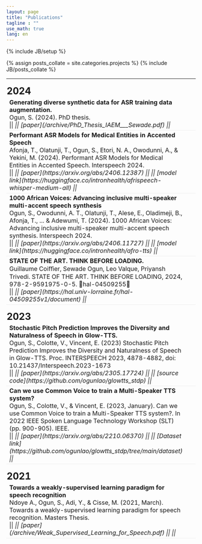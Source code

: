 ```yaml
---
layout: page
title: "Publications"
tagline : ""
use_math: true
lang: en
---
```

{% include JB/setup %}

{% assign posts_collate = site.categories.projects %}
{% include JB/posts_collate %}

<link rel="stylesheet" href="/glyphicons/css/glyphicons.css">

<table style="width:100%">
<col width="90%">
<col width="10">
<col >

<!-- <tr height="50">
<td style="padding-left: 1px;
    padding-bottom: 3px;
    vertical-align: bottom;">
    <strong style="font-size: 25px;">2017</strong></td>
</tr> -->

<!-- <tr style="border-bottom:1pt solid #eee" >
<td markdown="1">
![videovec](/img/main/videovec.jpg){:class="img-shadow"}
</td>
<td></td>
<td markdown="1">
<div><a href="/archive/research/videovec/"><b>Video Vectorization via Tetrahedral Remeshing</b></a></div>
<div><b>Chuan Wang</b>, Jie Zhu, Yanwen Guo, Wenping Wang</div>
<div><i>IEEE Transactions on Image Processing, 2017</i></div>
<div><i>"converting a raster video into its vectorized version, with perservation of the video features"</i></div>

|| <em class="icon-home"></em> || [project page](/archive/research/videovec/) || <em class="icon-file"></em> || [paper](/archive/research/videovec/paper.pdf) || <em class="icon-film"></em> || [video demo](https://youtu.be/KmPdjB8f4ww) ||

</td> 
</tr> -->

<tr height="50">
<td style="padding-left: 1px;
    padding-bottom: 3px;
    vertical-align: bottom;">
    <strong style="font-size: 25px;">2024</strong></td>
</tr>


<tr style="border-bottom:1pt solid #eee" >
<td markdown="1">
<div><b>Generating diverse synthetic data for ASR training data augmentation.</b></div>
<div>
Ogun, S. (2024). PhD thesis.</div>
|| <em class="icon-home"/> || [paper](/archive/PhD_Thesis_IAEM___Sewade.pdf) ||
</td>
</tr>

<tr style="border-bottom:1pt solid #eee" >
<td markdown="1">
<div><b>Performant ASR Models for Medical Entities in Accented Speech</b></div>
<div>
Afonja, T., Olatunji, T., Ogun, S., Etori, N. A., Owodunni, A., & Yekini, M. (2024). Performant ASR Models for Medical Entities in Accented Speech. Interspeech 2024.</div>
|| <em class="icon-home"/> || [paper](https://arxiv.org/abs/2406.12387) || <em class="icon-github"/> || [model link](https://huggingface.co/intronhealth/afrispeech-whisper-medium-all) ||
</td>
</tr>

<tr style="border-bottom:1pt solid #eee" >
<td markdown="1">
<div><b>1000 African Voices: Advancing inclusive multi-speaker multi-accent speech synthesis</b></div>
<div>
Ogun, S., Owodunni, A. T., Olatunji, T., Alese, E., Oladimeji, B., Afonja, T., ... & Adewumi, T. (2024). 1000 African Voices: Advancing inclusive multi-speaker multi-accent speech synthesis. Interspeech 2024.</div>
|| <em class="icon-home"/> || [paper](https://arxiv.org/abs/2406.11727) || <em class="icon-github"/> || [model link](https://huggingface.co/intronhealth/afro-tts) ||
</td>
</tr>

<tr style="border-bottom:1pt solid #eee" >
<td markdown="1">
<div><b>STATE OF THE ART. THINK BEFORE LOADING.</b></div>
<div>
Guillaume Coiﬀier, Sewade Ogun, Leo Valque, Priyansh Trivedi. STATE OF THE ART. THINK BEFORE LOADING, 2024, 978-2-9591975-0-5. ￿hal-04509255￿</div>
|| <em class="icon-home"/> || [paper](https://hal.univ-lorraine.fr/hal-04509255v1/document) ||
</td>
</tr>

<tr height="50">
<td style="padding-left: 1px;
    padding-bottom: 3px;
    vertical-align: bottom;">
    <strong style="font-size: 25px;">2023</strong></td>
</tr>

<tr style="border-bottom:1pt solid #eee" >
<!-- <td markdown="1">
![spiden](/img/main/masakhane_paper_1.png){:class="img-shadow"}
</td>
<td></td> -->
<td markdown="1">
<div><b>Stochastic Pitch Prediction Improves the Diversity and Naturalness of Speech in Glow-TTS.</b></div>
<div>
Ogun, S., Colotte, V., Vincent, E. (2023) Stochastic Pitch Prediction Improves the Diversity and Naturalness of Speech in Glow-TTS. Proc. INTERSPEECH 2023, 4878-4882, doi: 10.21437/Interspeech.2023-1673</div>
|| <em class="icon-home"/> || [paper](https://arxiv.org/abs/2305.17724) || <em class="icon-github"/> || [source code](https://github.com/ogunlao/glowtts_stdp) ||
</td>
</tr>

<tr style="border-bottom:1pt solid #eee" >
<td markdown="1">
<div><b>Can we use Common Voice to train a Multi-Speaker TTS system?</b></div>
<div>
Ogun, S., Colotte, V., & Vincent, E. (2023, January). Can we use Common Voice to train a Multi-Speaker TTS system?. In 2022 IEEE Spoken Language Technology Workshop (SLT) (pp. 900-905). IEEE.</div>
|| <em class="icon-home"/> || [paper](https://arxiv.org/abs/2210.06370) || <em class="icon-github"/> || [Dataset link](https://github.com/ogunlao/glowtts_stdp/tree/main/dataset) ||
</td>
</tr>


<tr height="50">
<td style="padding-left: 1px;
    padding-bottom: 3px;
    vertical-align: bottom;">
    <strong style="font-size: 25px;">2021</strong></td>
</tr>

<tr style="border-bottom:1pt solid #eee" >
<td markdown="1">
<div><b>Towards a weakly-supervised learning paradigm for speech recognition</b></div>
<div>
Ndoye A., Ogun, S., Adi, Y., & Cisse, M. (2021, March). Towards a weakly-supervised learning paradigm for speech recognition. Masters Thesis.</div>
|| <em class="icon-home"/> || [paper](/archive/Weak_Supervised_Learning_for_Speech.pdf) || <em class="icon-github"/> ||
</td>
</tr>

<!-- <tr height="50">
<td style="padding-left: 1px;
    padding-bottom: 3px;
    vertical-align: bottom;">
    <strong style="font-size: 25px;">2015</strong></td>
</tr> -->

<!-- <tr style="border-bottom:1pt solid #eee" >
<td markdown="1">
![thesis](/img/main/hkulogo2.jpg){:class="img-shadow"}
</td>
<td></td>
<td markdown="1">
<div><b>Ph.D Thesis: Video Object Co-Segmentation and Video Vectorization</b></div>
<div><b>Chuan Wang</b></div>
<div><i>The University of Hong Kong, January 2015.</i></div>
<div><i>"a detailed version of the works in video object co-segmentation and video vectorization"</i></div>

|| <em class="icon-file"></em> || thesis || <!--[thesis](/archive/research/thesis.pdf)-->

<!-- </td> 
</tr> -->

<!-- <tr height="50">
<td style="padding-left: 1px;
    padding-bottom: 3px;
    vertical-align: bottom;">
    <strong style="font-size: 25px;">2014</strong></td>
</tr> -->

<!-- <tr style="border-bottom:1pt solid #eee" >
<td markdown="1">
![videocoseg](/img/main/videocoseg.jpg){:class="img-shadow"}
</td>
<td></td>
<td markdown="1">
<div><a href="/archive/research/videocoseg/"><b>Video Object Co-segmentation via Subspace Clustering and Quadratic Pseudo-Boolean Optimization in an MRF Framework</b></a></div>
<div><b>Chuan Wang</b>, Yanwen Guo, Jie Zhu, Linbo Wang, Wenping Wang</div>
<div><i>IEEE Transactions on Multimedia, 2014.</i></div>
<div><i>"common-foreground co-segmentation system for a group of videos"</i></div>

|| <em class="icon-home"/> || [project page](/archive/research/videocoseg/) || <em class="icon-file"/> || [paper](/archive/research/videocoseg/paper.pdf) || <em class="icon-film"/> || [video demo](https://youtu.be/vbeN6JMkuGk) ||

</td> 
</tr> -->

</table>

<style type="text/css">
td {
    border: 0.5px;
    vertical-align: center;
    text-align: left;
}
</style>
